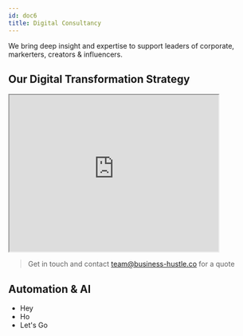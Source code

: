 ```yaml
---
id: doc6
title: Digital Consultancy
---
```


We bring deep insight and expertise to support leaders of corporate, markerters, creators & influencers.

## Our Digital Transformation Strategy

<iframe width="420" height="315"
src="https://www.youtube.com/embed/wxl6E0czWbw">
</iframe>

> Get in touch and contact team@business-hustle.co for a quote


## Automation & AI

* Hey
* Ho
* Let's Go
